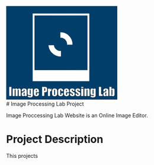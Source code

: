 <div class="d-flex justify-content-center">
<img src="frontend/src/assets/Websitelogo.gif">
</div>
# Image Processing Lab Project

 Image Proccessing Lab Website is an Online Image Editor. 

# Project Description

<p>This projects </p>


